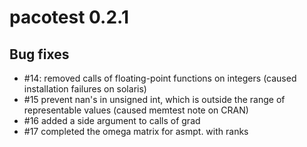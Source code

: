 # pacotest 0.2.1
## Bug fixes
* #14: removed calls of floating-point functions on integers (caused installation failures on solaris)
* #15 prevent nan's in unsigned int, which is outside the range of representable values (caused memtest note on CRAN)
* #16 added a side argument to calls of grad
* #17 completed the omega matrix for asmpt. with ranks